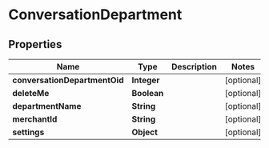 

# ConversationDepartment


## Properties

| Name | Type | Description | Notes |
|------------ | ------------- | ------------- | -------------|
|**conversationDepartmentOid** | **Integer** |  |  [optional] |
|**deleteMe** | **Boolean** |  |  [optional] |
|**departmentName** | **String** |  |  [optional] |
|**merchantId** | **String** |  |  [optional] |
|**settings** | **Object** |  |  [optional] |



